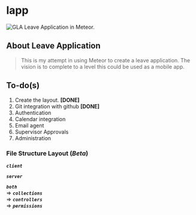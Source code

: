 # lapp
![GLA](https://github.com/velu76/lapp/tree/master/public/imgs/logo.png)
Leave Application in Meteor.

## About Leave Application
>This is my attempt in using Meteor to create a leave application.
>The vision is to complete to a level this could be used as a mobile app.


## To-do(s)
1. Create the layout. **[DONE]**
2. Git integration with github **[DONE]**
3. Authentication
4. Calendar integration
5. Email agent
6. Supervisor Approvals
7. Administration



### File Structure Layout (_Beta_)
**_`client`_**

**_`server`_**

**_`both`_**  
  =>  **_`collections`_**  
  =>  **_`controllers`_**  
  =>  **_`permissions`_**  
